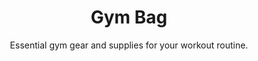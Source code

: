 ---
layout: list
title: "Gym Bag"
permalink: "/gym-essentials-and-gear/"
categories: [Wellness]

emoji: "💪"
subtitle: "Essential gym gear and supplies for your workout routine."
description: 'The most comprehensive gym bag checklist for fitness enthusiasts. From workout clothes to recovery supplements, discover everything you need for a successful gym session. Perfect for beginners and experienced gym-goers alike.'

items:
    - name: Clothing
      items:
        - 'Compression shorts'
        - 'Gym gloves'
        - 'Gym socks'
        - 'Headband'
        - 'Hoodie (for warm-up/cool-down)'
        - 'Sport bra'
        - 'Sport shorts'
        - 'T-Shirt'
        - 'Training shoes'
        - 'Wrist wraps'
    - name: Personal Care
      items:
        - 'Bath towel'
        - 'Body lotion'
        - 'Deodorant'
        - 'Face wash'
        - 'Flip flops'
        - 'Hair ties'
        - 'Hairbrush'
        - 'Shampoo and Conditioner'
        - 'Soap'
        - 'Sport towel'
    - name: Equipment
      items:
        - 'Fitness tracker'
        - 'Gym bag'
        - 'Lock'
        - 'Plastic bag for wet clothes'
        - 'Resistance bands'
        - 'Water bottle'
        - 'Weight belt'
    - name: Nutrition
      items:
        - 'Energy bar'
        - 'Light snack'
        - 'Protein shake'
    - name: Electronics
      items:
        - 'Bluetooth headphones'
        - 'Fitness app'
        - 'Phone armband'
        - 'Portable charger'
        - 'Wireless earbuds'
---